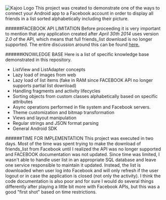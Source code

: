 <img alt="Kajoo Logo" src="http://kajoo.com.br/imagens/facebook.png"> 
This project was created to demonstrate one of the ways to connect your Android app to a Facebook account in order to display all friends in a list sorted alphabetically including their picture.

######FACEBOOK API LIMITATION
Before proceeding it is very important to mention that any application created after _April_ _30th_ _2014_ uses version _2.0_ of the API, which means that full friends_list download is no longer supported. The entire discussion around this can be found [here.](https://developers.facebook.com/bugs/1502515636638396)

######KNOWLEDGE BASE
Here is a list of specific knowledge base demonstrated in this repository.
- ListView and ListAdapter concepts
- Lazy load of images from web
- Lazy load of list items (fake in RAM since FACEBOOK API no longer supports partial list download)
- Handling fragments and activity lifecycles
- Sorting objects from custom classes alphabetically based on specific attributes
- Async operations performed in file system and Facebook servers.
- Theme customization and bitmap transformation
- Views and layout manipulation
- Regular strings and JSON format parsing
- General Android SDK

######TIME FOR IMPLEMENTATION
This project was executed in two days.
Most of the time was spent trying to make the download of friends_list from Facebook until I realized the API was no longer supported and FACEBOOK documentation was not updated. Since time was limited, I wasn't able to handle user list in an appropriate SQL database and leave one service responsible to maintain it updated. Instead, the list is downloaded when user log into Facebook and will only refresh if the user logout or in case the application is closed (not only the activity).
I think the code documentation is also poor and for sure I would do several things differently after playing a little bit more with Facebook APIs, but this was a good "first shot" based on time restrictions.
